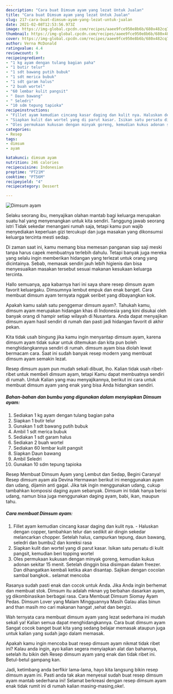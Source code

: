 ```yaml
---
description: "Cara buat Dimsum ayam yang lezat Untuk Jualan"
title: "Cara buat Dimsum ayam yang lezat Untuk Jualan"
slug: 217-cara-buat-dimsum-ayam-yang-lezat-untuk-jualan
date: 2021-02-08T12:53:56.973Z
image: https://img-global.cpcdn.com/recipes/aaee9fce950e8b6b/680x482cq70/dimsum-ayam-foto-resep-utama.jpg
thumbnail: https://img-global.cpcdn.com/recipes/aaee9fce950e8b6b/680x482cq70/dimsum-ayam-foto-resep-utama.jpg
cover: https://img-global.cpcdn.com/recipes/aaee9fce950e8b6b/680x482cq70/dimsum-ayam-foto-resep-utama.jpg
author: Verna McDonald
ratingvalue: 4.4
reviewcount: 9
recipeingredient:
- "1 kg ayam dengan tulang bagian paha"
- "1 butir telur"
- "1 sdt bawang putih bubuk"
- "1 sdt merica bubuk"
- "1 sdt garam halus"
- "2 buah wortel"
- "60 lembar kulit pangsit"
- " Daun bawang"
- " Seledri"
- "10 sdm tepung tapioka"
recipeinstructions:
- "Fillet ayam kemudian cincang kasar daging dan kulit nya. Haluskan dengan copper, tambahkan telur dan sedikit air dingin sekedar melancarkan chopper. Setelah halus, campurkan tepung, daun bawang, seledri dan bumbu2 dan koreksi rasa"
- "Siapkan kulit dan wortel yang di parut kasar. Isikan satu persatu di kulit pangsit, kemudian beri topping wortel"
- "Oles permukaan kukusan dengan minyak goreng, kemudian kukus adonan sekitar 15 menit. Setelah dinggin bisa disimpan dalam freezer. Dan dihangatkan kembali ketika akan disantap. Sajikan dengan cocolan sambal bangkok.. selamat mencoba"
categories:
- Resep
tags:
- dimsum
- ayam

katakunci: dimsum ayam 
nutrition: 246 calories
recipecuisine: Indonesian
preptime: "PT21M"
cooktime: "PT56M"
recipeyield: "4"
recipecategory: Dessert

---
```



![Dimsum ayam](https://img-global.cpcdn.com/recipes/aaee9fce950e8b6b/680x482cq70/dimsum-ayam-foto-resep-utama.jpg)

Selaku seorang ibu, menyajikan olahan mantab bagi keluarga merupakan suatu hal yang menyenangkan untuk kita sendiri. Tanggung jawab seorang istri Tidak sekedar menangani rumah saja, tetapi kamu pun wajib menyediakan keperluan gizi tercukupi dan juga masakan yang dikonsumsi keluarga tercinta mesti sedap.

Di zaman  saat ini, kamu memang bisa memesan panganan siap saji meski tanpa harus capek membuatnya terlebih dahulu. Tetapi banyak juga mereka yang selalu ingin memberikan hidangan yang terlezat untuk orang yang dicintainya. Sebab, memasak sendiri jauh lebih higienis dan bisa menyesuaikan masakan tersebut sesuai makanan kesukaan keluarga tercinta. 

Hallo semuanya, apa kabarnya hari ini saya share resep dimsum ayam favorit keluargaku. Dimsumnya lembut empuk dan enak banget. Cara membuat dimsum ayam ternyata nggak seribet yang dibayangkan kok.

Apakah kamu salah satu penggemar dimsum ayam?. Tahukah kamu, dimsum ayam merupakan hidangan khas di Indonesia yang kini disukai oleh banyak orang di hampir setiap wilayah di Nusantara. Anda dapat menyajikan dimsum ayam hasil sendiri di rumah dan pasti jadi hidangan favorit di akhir pekan.

Kita tidak usah bingung jika kamu ingin menyantap dimsum ayam, karena dimsum ayam tidak sukar untuk ditemukan dan kita pun boleh menghidangkannya sendiri di rumah. dimsum ayam bisa diolah lewat bermacam cara. Saat ini sudah banyak resep modern yang membuat dimsum ayam semakin lezat.

Resep dimsum ayam pun mudah sekali dibuat, lho. Kalian tidak usah ribet-ribet untuk membeli dimsum ayam, tetapi Kamu dapat membuatnya sendiri di rumah. Untuk Kalian yang mau menyajikannya, berikut ini cara untuk membuat dimsum ayam yang enak yang bisa Anda hidangkan sendiri.

<!--inarticleads1-->

##### Bahan-bahan dan bumbu yang digunakan dalam menyiapkan Dimsum ayam:

1. Sediakan 1 kg ayam dengan tulang bagian paha
1. Siapkan 1 butir telur
1. Gunakan 1 sdt bawang putih bubuk
1. Ambil 1 sdt merica bubuk
1. Sediakan 1 sdt garam halus
1. Sediakan 2 buah wortel
1. Sediakan 60 lembar kulit pangsit
1. Siapkan  Daun bawang
1. Ambil  Seledri
1. Gunakan 10 sdm tepung tapioka


Resep Membuat Dimsum Ayam yang Lembut dan Sedap, Begini Caranya! Resep dimsum ayam ala Devina Hermawan berikut ini menggunakan ayam dan udang, dijamin anti gagal. Jika tak ingin menggunakan udang, cukup tambahkan komposisi daging ayam sebanyak. Dimsum ini tidak hanya berisi udang, namun bisa juga menggunakan daging ayam, babi, ikan, maupun tahu. 

<!--inarticleads2-->

##### Cara membuat Dimsum ayam:

1. Fillet ayam kemudian cincang kasar daging dan kulit nya. - Haluskan dengan copper, tambahkan telur dan sedikit air dingin sekedar melancarkan chopper. Setelah halus, campurkan tepung, daun bawang, seledri dan bumbu2 dan koreksi rasa
1. Siapkan kulit dan wortel yang di parut kasar. Isikan satu persatu di kulit pangsit, kemudian beri topping wortel
1. Oles permukaan kukusan dengan minyak goreng, kemudian kukus adonan sekitar 15 menit. Setelah dinggin bisa disimpan dalam freezer. Dan dihangatkan kembali ketika akan disantap. Sajikan dengan cocolan sambal bangkok.. selamat mencoba


Rasanya sudah pasti enak dan cocok untuk Anda. Jika Anda ingin berhemat dan membuat stok. Dimsum itu adalah mknan yg berbahan dasarkan ayam, yg dikombinasikan berbagai rasa. Cara Membuat Dimsum Siomay Ayam Pedas. Dimsum Lover yang Malam Mingguannya Masih Galau alias binun and than masih mo cari makanan hangat ,sehat dan bergizi. 

Wah ternyata cara membuat dimsum ayam yang lezat sederhana ini mudah sekali ya! Kalian semua dapat menghidangkannya. Cara buat dimsum ayam Sangat cocok banget buat kita yang sedang belajar memasak ataupun juga untuk kalian yang sudah jago dalam memasak.

Apakah kamu ingin mencoba buat resep dimsum ayam nikmat tidak ribet ini? Kalau anda ingin, ayo kalian segera menyiapkan alat dan bahannya, setelah itu bikin deh Resep dimsum ayam yang enak dan tidak ribet ini. Betul-betul gampang kan. 

Jadi, ketimbang anda berfikir lama-lama, hayo kita langsung bikin resep dimsum ayam ini. Pasti anda tak akan menyesal sudah buat resep dimsum ayam mantab sederhana ini! Selamat berkreasi dengan resep dimsum ayam enak tidak rumit ini di rumah kalian masing-masing,oke!.

